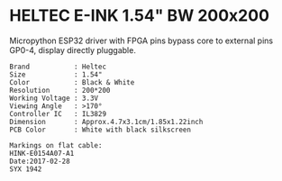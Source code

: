 # HELTEC E-INK 1.54" BW 200x200

Micropython ESP32 driver with FPGA pins bypass core
to external pins GP0-4, display directly pluggable.

    Brand           : Heltec
    Size            : 1.54"
    Color           : Black & White
    Resolution      : 200*200
    Working Voltage : 3.3V
    Viewing Angle   : >170°
    Controller IC   : IL3829
    Dimension       : Approx.4.7x3.1cm/1.85x1.22inch
    PCB Color       : White with black silkscreen

    Markings on flat cable:
    HINK-E0154A07-A1
    Date:2017-02-28
    SYX 1942

